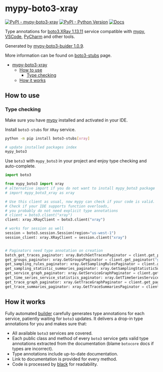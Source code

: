 # mypy-boto3-xray

[![PyPI - mypy-boto3-xray](https://img.shields.io/pypi/v/mypy-boto3-xray.svg?color=blue)](https://pypi.org/project/mypy-boto3-xray)
[![PyPI - Python Version](https://img.shields.io/pypi/pyversions/mypy-boto3-xray.svg?color=blue)](https://pypi.org/project/mypy-boto3-xray)
[![Docs](https://img.shields.io/readthedocs/mypy-boto3-builder.svg?color=blue)](https://mypy-boto3-builder.readthedocs.io/)

Type annotations for
[boto3.XRay 1.13.11](https://boto3.amazonaws.com/v1/documentation/api/1.13.11/reference/services/xray.html#XRay) service
compatible with [mypy](https://github.com/python/mypy), [VSCode](https://code.visualstudio.com/),
[PyCharm](https://www.jetbrains.com/pycharm/) and other tools.

Generated by [mypy-boto3-buider 1.0.9](https://github.com/vemel/mypy_boto3_builder).

More information can be found on [boto3-stubs](https://pypi.org/project/boto3-stubs/) page.

- [mypy-boto3-xray](#mypy-boto3-xray)
  - [How to use](#how-to-use)
    - [Type checking](#type-checking)
  - [How it works](#how-it-works)

## How to use

### Type checking

Make sure you have [mypy](https://github.com/python/mypy) installed and activated in your IDE.

Install `boto3-stubs` for `XRay` service.

```bash
python -m pip install boto3-stubs[xray]

# update installed packages index
mypy_boto3
```

Use `boto3` with `mypy_boto3` in your project and enjoy type checking and auto-complete.

```python
import boto3

from mypy_boto3 import xray
# alternative import if you do not want to install mypy_boto3 package
# import mypy_boto3_xray as xray

# Use this client as usual, now mypy can check if your code is valid.
# Check if your IDE supports function overloads,
# you probably do not need explicit type annotations
# client = boto3.client("xray")
client: xray.XRayClient = boto3.client("xray")

# works for session as well
session = boto3.session.Session(region="us-west-1")
session_client: xray.XRayClient = session.client("xray")


# Paginators need type annotation on creation
batch_get_traces_paginator: xray.BatchGetTracesPaginator = client.get_paginator("batch_get_traces")
get_groups_paginator: xray.GetGroupsPaginator = client.get_paginator("get_groups")
get_sampling_rules_paginator: xray.GetSamplingRulesPaginator = client.get_paginator("get_sampling_rules")
get_sampling_statistic_summaries_paginator: xray.GetSamplingStatisticSummariesPaginator = client.get_paginator("get_sampling_statistic_summaries")
get_service_graph_paginator: xray.GetServiceGraphPaginator = client.get_paginator("get_service_graph")
get_time_series_service_statistics_paginator: xray.GetTimeSeriesServiceStatisticsPaginator = client.get_paginator("get_time_series_service_statistics")
get_trace_graph_paginator: xray.GetTraceGraphPaginator = client.get_paginator("get_trace_graph")
get_trace_summaries_paginator: xray.GetTraceSummariesPaginator = client.get_paginator("get_trace_summaries")
```

## How it works

Fully automated [builder](https://github.com/vemel/mypy_boto3_builder) carefully generates
type annotations for each service, patiently waiting for `boto3` updates. It delivers
a drop-in type annotations for you and makes sure that:

- All available `boto3` services are covered.
- Each public class and method of every `boto3` service gets valid type annotations
  extracted from the documentation (blame `botocore` docs if types are incorrect).
- Type annotations include up-to-date documentation.
- Link to documentation is provided for every method.
- Code is processed by [black](https://github.com/psf/black) for readability.